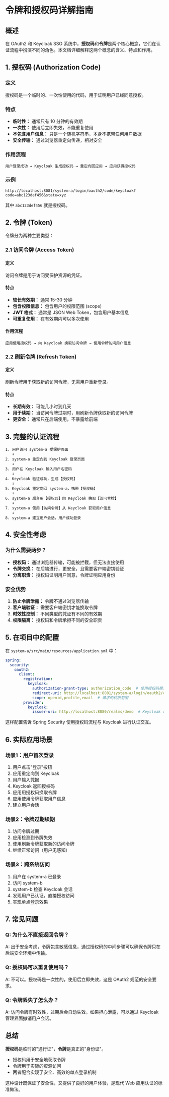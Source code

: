 # 令牌和授权码详解指南

## 概述

在 OAuth2 和 Keycloak SSO 系统中，**授权码**和**令牌**是两个核心概念，它们在认证流程中扮演不同的角色。本文档详细解释这两个概念的含义、特点和作用。

## 1. 授权码 (Authorization Code)

### 定义
授权码是一个临时的、一次性使用的代码，用于证明用户已经同意授权。

### 特点
- **临时性：** 通常只有 10 分钟的有效期
- **一次性：** 使用后立即失效，不能重复使用
- **不包含用户信息：** 只是一个随机字符串，本身不携带任何用户数据
- **安全传输：** 通过浏览器重定向传递，相对安全

### 作用流程
```
用户登录成功 → Keycloak 生成授权码 → 重定向回应用 → 应用获得授权码
```

### 示例
```
http://localhost:8081/system-a/login/oauth2/code/keycloak?code=abc123def456&state=xyz
```
其中 `abc123def456` 就是授权码。

## 2. 令牌 (Token)

令牌分为两种主要类型：

### 2.1 访问令牌 (Access Token)

#### 定义
访问令牌是用于访问受保护资源的凭证。

#### 特点
- **较长有效期：** 通常 15-30 分钟
- **包含权限信息：** 包含用户的权限范围 (scope)
- **JWT 格式：** 通常是 JSON Web Token，包含用户基本信息
- **可重复使用：** 在有效期内可以多次使用

#### 作用流程
```
应用使用授权码 → 向 Keycloak 换取访问令牌 → 使用令牌访问用户信息
```

### 2.2 刷新令牌 (Refresh Token)

#### 定义
刷新令牌用于获取新的访问令牌，无需用户重新登录。

#### 特点
- **长期有效：** 可能几小时到几天
- **用于续期：** 当访问令牌过期时，用刷新令牌获取新的访问令牌
- **更安全：** 通常只在后端使用，不暴露给前端

## 3. 完整的认证流程

```
1. 用户访问 system-a 受保护页面
   ↓
2. system-a 重定向到 Keycloak 登录页面
   ↓
3. 用户在 Keycloak 输入用户名密码
   ↓
4. Keycloak 验证成功，生成【授权码】
   ↓
5. Keycloak 重定向回 system-a，携带【授权码】
   ↓
6. system-a 后台用【授权码】向 Keycloak 换取【访问令牌】
   ↓
7. system-a 使用【访问令牌】从 Keycloak 获取用户信息
   ↓
8. system-a 建立用户会话，用户成功登录
```

## 4. 安全性考虑

### 为什么需要两步？
- **授权码：** 通过浏览器传输，可能被拦截，但无法直接使用
- **令牌交换：** 在后端进行，更安全，且需要客户端密钥验证
- **分离职责：** 授权码证明用户同意，令牌证明应用身份

### 安全优势
1. **防止令牌泄露：** 令牌不通过浏览器传输
2. **客户端验证：** 需要客户端密钥才能换取令牌
3. **时效性控制：** 不同类型的凭证有不同的有效期
4. **权限隔离：** 授权码和令牌承担不同的安全职责

## 5. 在项目中的配置

在 `system-a/src/main/resources/application.yml` 中：

```yaml
spring:
  security:
    oauth2:
      client:
        registration:
          keycloak:
            authorization-grant-type: authorization_code  # 使用授权码模式
            redirect-uri: http://localhost:8081/system-a/login/oauth2/code/keycloak  # 授权码回调地址
            scope: openid,profile,email  # 请求的权限范围
        provider:
          keycloak:
            issuer-uri: http://localhost:8080/realms/demo  # Keycloak realm 地址
```

这样配置告诉 Spring Security 使用授权码流程与 Keycloak 进行认证交互。

## 6. 实际应用场景

### 场景1：用户首次登录
1. 用户点击"登录"按钮
2. 应用重定向到 Keycloak
3. 用户输入凭据
4. Keycloak 返回授权码
5. 应用用授权码换取令牌
6. 应用使用令牌获取用户信息
7. 建立用户会话

### 场景2：令牌过期续期
1. 访问令牌过期
2. 应用检测到令牌失效
3. 使用刷新令牌获取新的访问令牌
4. 继续正常访问（用户无感知）

### 场景3：跨系统访问
1. 用户在 system-a 已登录
2. 访问 system-b
3. system-b 检查 Keycloak 会话
4. 发现用户已认证，直接授权访问
5. 实现单点登录效果

## 7. 常见问题

### Q: 为什么不直接返回令牌？
A: 出于安全考虑，令牌包含敏感信息，通过授权码的中间步骤可以确保令牌只在后端安全环境中传输。

### Q: 授权码可以重复使用吗？
A: 不可以。授权码是一次性的，使用后立即失效，这是 OAuth2 规范的安全要求。

### Q: 令牌丢失了怎么办？
A: 访问令牌有时效性，过期后会自动失效。如果担心泄露，可以通过 Keycloak 管理界面撤销用户会话。

## 总结

**授权码**是临时的"通行证"，**令牌**是真正的"身份证"。

- 授权码用于安全地获取令牌
- 令牌用于实际的资源访问
- 两者配合实现了安全、高效的单点登录机制

这种设计既保证了安全性，又提供了良好的用户体验，是现代 Web 应用认证的标准做法。